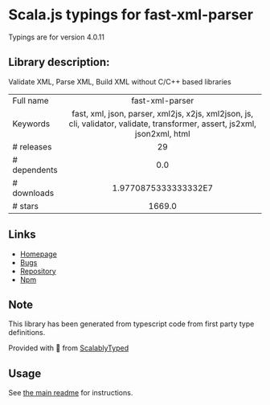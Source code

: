 
# Scala.js typings for fast-xml-parser

Typings are for version 4.0.11

## Library description:
Validate XML, Parse XML, Build XML without C/C++ based libraries

|                    |                 |
| ------------------ | :-------------: |
| Full name          | fast-xml-parser |
| Keywords           | fast, xml, json, parser, xml2js, x2js, xml2json, js, cli, validator, validate, transformer, assert, js2xml, json2xml, html |
| # releases         | 29 |
| # dependents       | 0.0 |
| # downloads        | 1.9770875333333332E7 |
| # stars            | 1669.0 |

## Links
- [Homepage](https://github.com/NaturalIntelligence/fast-xml-parser#readme)
- [Bugs](https://github.com/NaturalIntelligence/fast-xml-parser/issues)
- [Repository](https://github.com/NaturalIntelligence/fast-xml-parser)
- [Npm](https://www.npmjs.com/package/fast-xml-parser)
    


## Note
This library has been generated from typescript code from first party type definitions.

Provided with :purple_heart: from [ScalablyTyped](https://github.com/oyvindberg/ScalablyTyped)

## Usage
See [the main readme](../../readme.md) for instructions.


